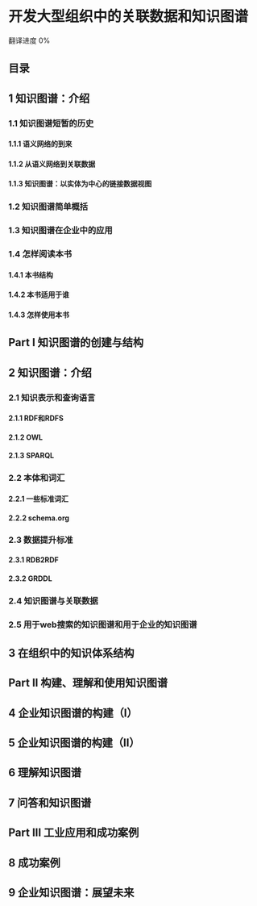 # 开发大型组织中的关联数据和知识图谱

翻译进度 0%

## 目录
## 1 知识图谱：介绍
### 1.1 知识图谱短暂的历史
#### 1.1.1 语义网络的到来
#### 1.1.2 从语义网络到关联数据
#### 1.1.3 知识图谱：以实体为中心的链接数据视图
### 1.2 知识图谱简单概括
### 1.3 知识图谱在企业中的应用
### 1.4 怎样阅读本书
#### 1.4.1 本书结构
#### 1.4.2 本书适用于谁
#### 1.4.3 怎样使用本书
## Part I 知识图谱的创建与结构
## 2 知识图谱：介绍
### 2.1 知识表示和查询语言
#### 2.1.1 RDF和RDFS
#### 2.1.2 OWL
#### 2.1.3 SPARQL
### 2.2 本体和词汇
#### 2.2.1 一些标准词汇
#### 2.2.2 schema.org
### 2.3 数据提升标准
#### 2.3.1 RDB2RDF
#### 2.3.2 GRDDL
### 2.4 知识图谱与关联数据
### 2.5 用于web搜索的知识图谱和用于企业的知识图谱
## 3 在组织中的知识体系结构
## Part II 构建、理解和使用知识图谱
## 4 企业知识图谱的构建（I）
## 5 企业知识图谱的构建（II）
## 6 理解知识图谱
## 7 问答和知识图谱
## Part III 工业应用和成功案例
## 8 成功案例
## 9 企业知识图谱：展望未来

